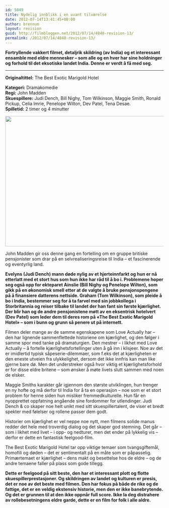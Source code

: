 ```yaml
---
id: 5049
title: Nydelig innblikk i en uvant tilværelse
date: 2012-07-14T13:41:45+00:00
author: brennum
layout: revision
guid: http://filmbloggen.net/2012/07/14/4848-revision-13/
permalink: /2012/07/14/4848-revision-13/
---
```

**Fortryllende vakkert filmet, detaljrik skildring (av India) og et interessant ensamble med eldre mennesker &#8211; som alle og en hver har sine holdninger og forhold til det eksotiske landet India. Denne er verdt å få med seg.**  
****

**<!--more-->Originaltittel:** The Best Exotic Marigold Hotel

  
**Kategori:** Dramakomedie  
**Regi:** John Madden  
**Skuespillere:** Judi Dench, Bill Nighy, Tom Wilkinson, Maggie Smith, Ronald Pickup, Celia Imrie, Penelope Wilton, Dev Patel, Tena Desae.  
**Spilletid:** 2 timer og 4 minutter

<a href="http://filmbloggen.net/?attachment_id=5031" rel="attachment wp-att-5031"><img class="alignnone size-large wp-image-5031" src="http://filmbloggen.net/wp-content/uploads//2012/07/best-exotic-marigold05-620x413.jpg" alt="" width="620" height="413" /></a>

John Madden gir oss denne gang en fortelling om en gruppe britiske pensjonister som drar på en selvrealiseringsreise til India &#8211; et fascinerende og eventyrlig land.

**Evelyns (Judi Dench) mann døde nylig av et hjerteinnfarkt og hun er nå etterlatt med et stort hus som hun ikke har råd til å bo i. Problemene hoper seg også opp for ekteparet Ainslie (Bill Nighy og Penelope Wilton), som gikk på en økonomisk smell etter at de valgte å bruke pensjonspengene på å finansiere datterens nettside. Graham (Tom Wilkinson), som pleide å bo i India, bestemmer seg for å ta farvel med sin jobbkollega i Storbritannia og reiser tilbake til landet der han fant sin første kjærlighet. Der blir han og de andre pensjonistene møtt av en eksentrisk hotelvert (Dev Patel) som leder dem til deres rom på &laquo;The Best Exotic Marigold Hotel&raquo; &#8211; som i bunn og grunn så penere ut på internett.**

Filmen deler mange av de samme egenskapene som Love Actually har &#8211; den har lignende sammenflettede historiene om kjærlighet, og den følger i samme spor med tanke på dramaturgien. Den mestrer &#8211; i likhet med Love Actually &#8211; å fortelle kjærlighetsfortellinger uten å gå inn i klisjeer. Noe av det er imidlertid typisk såpeserie-dilemmaer, som f.eks det at kjærligheten er den eneste utveien fra ulykkelighet, dersom det ikke innfris kan man like gjerne bare dø. Men det understreker også hvor viktig et kjærlighetsforhold er for disse eldre britene &#8211; som ønsker å møte livets slutt sammen med noen de elsker.

Maggie Smiths karakter går igjennom den største utviklingen, hun trenger en ny hofte og må derfor til India for å ta en operasjon &#8211; noe som er et stort problem for henne siden hun misliker fremmedkulturelle. Hun får en nyopprettet oppfatning angående sine fordommer for utlendinger. Judi Dench & co skaper noe helt unikt med sitt skuespillertalent, de viser et bredt spekter med følelser og rollene passer dem godt.

Historier om kjærlighet er vel neppe noe nytt, men filmens solide manus redder det hele med troverdig dialog og det skaper god stemning. Det går &#8211; som i likhet med livet &#8211; i opp- og nedturer, men det ender på lykkelig vis &#8211; derfor er dette en fantastisk feelgood-film.

The Best Exotic Marigold Hotel tar opp viktige temaer som tvangsgiftemål, homofili og døden &#8211; det er sentimentalt på en måte som er påpasselig. Primærtemaet er kjærlighet &#8211; dens makt og besettelse hos de eldre &#8211; og de andre temaene faller på plass som gode tillegg.

**Dette er feelgood på sitt beste, den har et interessant plott og flotte skuespillerprestasjoner. Og skildringen av landet og kulturen er presis, det er noe av det beste med filmen. Den har fokus på både de rike og de fattige, det er en veldig ekstensiv historie, men den er ikke banebrytende. Og det er grunnen til at den ikke oppnår full score. Ikke la deg distrahere av rollebesetningens eldre garde, dette er en film for folk i alle aldre.**

&nbsp;